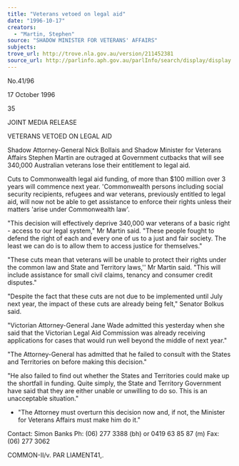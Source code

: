```yaml
---
title: "Veterans vetoed on legal aid"
date: "1996-10-17"
creators:
  - "Martin, Stephen"
source: "SHADOW MINISTER FOR VETERANS' AFFAIRS"
subjects:
trove_url: http://trove.nla.gov.au/version/211452381
source_url: http://parlinfo.aph.gov.au/parlInfo/search/display/display.w3p;query=Id%3A%22media/pressrel/2935389%22
---
```


 No.41/96

 17 October 1996

 35

 JOINT MEDIA RELEASE

 VETERANS VETOED ON LEGAL AID

 Shadow Attorney-General Nick BoIlais and Shadow Minister for Veterans Affairs Stephen Martin are outraged at Government cutbacks that will see 340,000 Australian veterans lose their entitlement to legal aid.

 Cuts to Commonwealth legal aid funding, of more than $100 million over 3 years will commence next year. 'Commonwealth persons including social security recipients, refugees and war veterans, previously entitled to legal aid, will now not be able to get assistance to enforce their rights unless their matters 'arise under Commonwealth law'.

 "This decision will effectively deprive 340,000 war veterans of a basic right - access to our legal system," Mr Martin said. "These people fought to defend the right of each and every one of us to a just and fair society. The least we can do is to allow them to access justice for themselves."

 "These cuts mean that veterans will be unable to protect their rights under the common law and State and Territory laws,'' Mr Martin said. "This will include assistance for small civil claims, tenancy and consumer credit disputes."

 "Despite the fact that these cuts are not due to be implemented until July next year, the impact of these cuts are already being felt," Senator Bolkus said.

 "Victorian Attorney-General Jane Wade admitted this yesterday when she said that the Victorian Legal Aid Commission was already receiving applications for cases that would run well beyond the middle of next year."

 "The Attorney-General has admitted that he failed to consult with the States and Territories on before making this decision."

 "He also failed to find out whether the States and Territories could make up the shortfall in funding. Quite simply, the State and Territory Government have said that they are either unable or unwilling to do so. This is an unacceptable situation."

 - "The Attorney must overturn this decision now and, if not, the Minister for Veterans Affairs must make him do it."

 Contact: Simon Banks Ph: (06) 277 3388 (bh) or 0419 63 85 87 (m) Fax: (06) 277 3062

 COMMON-II/v. PAR LIAMENT41,.

